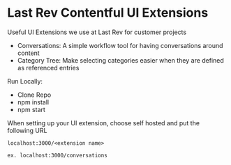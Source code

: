 # Last Rev Contentful UI Extensions
Useful UI Extensions we use at Last Rev for customer projects

- Conversations: A simple workflow tool for having conversations around content
- Category Tree: Make selecting categories easier when they are defined as referenced entries

Run Locally:
- Clone Repo
- npm install
- npm start

When setting up your UI extension, choose self hosted and put the following URL

```
localhost:3000/<extension name>

ex. localhost:3000/conversations
```
